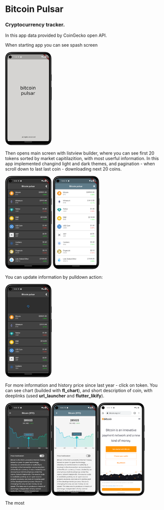 # Bitcoin Pulsar

### Cryptocurrency tracker.

In this app data provided by CoinGecko open API.

When starting app you can see spash screen


<p float="left">
<img  width="150" height="300" src="screenshots/splash_screen.png">
</p>

Then opens main screen with listview builder, where you can see first 20 tokens sorted by market capitilazition, with most userful information.
In this app implemented changind light and dark themes, and pagination - when scroll down to last last coin - downloading next 20 coins.

<p>
<img  width="150" height="300" src="screenshots/main_page_dark.png">
<img  width="150" height="300" src="screenshots/main_page_light.png">
</p>


You can update information by pulldown action:

<img  width="150" height="300" src="screenshots/main_page_pull_refresh.png">


For more information and history price since last year - click on token. You can see chart (builded with **fl_chart**), and short description of coin, with deeplinks (used **url_launcher** and **flutter_likify**).

<p float="left">
<img align="left" width="150" height="300" src="screenshots/chart_dark.png">
<img align="left" width="150" height="300" src="screenshots/chart_light.png">
<img align="center" width="150" height="300" src="screenshots/deeplonk_route.png">
</p>


The most 
